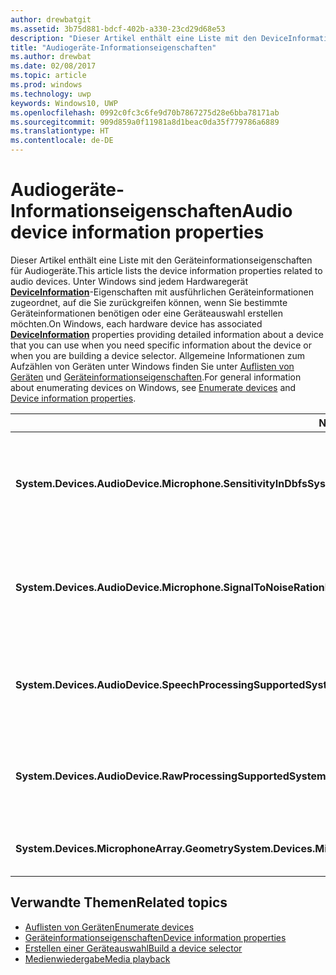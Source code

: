 ```yaml
---
author: drewbatgit
ms.assetid: 3b75d881-bdcf-402b-a330-23cd29d68e53
description: "Dieser Artikel enthält eine Liste mit den DeviceInformation-Eigenschaften für Audiogeräte."
title: "Audiogeräte-Informationseigenschaften"
ms.author: drewbat
ms.date: 02/08/2017
ms.topic: article
ms.prod: windows
ms.technology: uwp
keywords: Windows10, UWP
ms.openlocfilehash: 0992c0fc3c6fe9d70b7867275d28e6bba78171ab
ms.sourcegitcommit: 909d859a0f11981a8d1beac0da35f779786a6889
ms.translationtype: HT
ms.contentlocale: de-DE
---
```

# <a name="audio-device-information-properties"></a><span data-ttu-id="5f14d-104">Audiogeräte-Informationseigenschaften</span><span class="sxs-lookup"><span data-stu-id="5f14d-104">Audio device information properties</span></span>

<span data-ttu-id="5f14d-105">Dieser Artikel enthält eine Liste mit den Geräteinformationseigenschaften für Audiogeräte.</span><span class="sxs-lookup"><span data-stu-id="5f14d-105">This article lists the device information properties related to audio devices.</span></span> <span data-ttu-id="5f14d-106">Unter Windows sind jedem Hardwaregerät [**DeviceInformation**](https://msdn.microsoft.com/library/windows/apps/BR225393)-Eigenschaften mit ausführlichen Geräteinformationen zugeordnet, auf die Sie zurückgreifen können, wenn Sie bestimmte Geräteinformationen benötigen oder eine Geräteauswahl erstellen möchten.</span><span class="sxs-lookup"><span data-stu-id="5f14d-106">On Windows, each hardware device has associated [**DeviceInformation**](https://msdn.microsoft.com/library/windows/apps/BR225393) properties providing detailed information about a device that you can use when you need specific information about the device or when you are building a device selector.</span></span> <span data-ttu-id="5f14d-107">Allgemeine Informationen zum Aufzählen von Geräten unter Windows finden Sie unter [Auflisten von Geräten](../devices-sensors/enumerate-devices.md) und [Geräteinformationseigenschaften](../devices-sensors/device-information-properties.md).</span><span class="sxs-lookup"><span data-stu-id="5f14d-107">For general information about enumerating devices on Windows, see [Enumerate devices](../devices-sensors/enumerate-devices.md) and [Device information properties](../devices-sensors/device-information-properties.md).</span></span>


|<span data-ttu-id="5f14d-108">Name</span><span class="sxs-lookup"><span data-stu-id="5f14d-108">Name</span></span>|<span data-ttu-id="5f14d-109">Typ</span><span class="sxs-lookup"><span data-stu-id="5f14d-109">Type</span></span>|<span data-ttu-id="5f14d-110">Beschreibung</span><span class="sxs-lookup"><span data-stu-id="5f14d-110">Description</span></span>|
|------------------------------------------------------------|------------|------------------------------------------------------|
|**<span data-ttu-id="5f14d-111">System.Devices.AudioDevice.Microphone.SensitivityInDbfs</span><span class="sxs-lookup"><span data-stu-id="5f14d-111">System.Devices.AudioDevice.Microphone.SensitivityInDbfs</span></span>**|<span data-ttu-id="5f14d-112">Double</span><span class="sxs-lookup"><span data-stu-id="5f14d-112">Double</span></span>|<span data-ttu-id="5f14d-113">Gibt die Empfindlichkeit des Mikrofons in Dezibel relativ zu Full-Scale-Einheiten (dBFS) an.</span><span class="sxs-lookup"><span data-stu-id="5f14d-113">Specifies the microphone sensitivity in decibels relative to full scale (dBFS) units.</span></span>|
|**<span data-ttu-id="5f14d-114">System.Devices.AudioDevice.Microphone.SignalToNoiseRationInDb</span><span class="sxs-lookup"><span data-stu-id="5f14d-114">System.Devices.AudioDevice.Microphone.SignalToNoiseRationInDb</span></span>**|<span data-ttu-id="5f14d-115">Double</span><span class="sxs-lookup"><span data-stu-id="5f14d-115">Double</span></span>|<span data-ttu-id="5f14d-116">Gibt für das Mikrofon das Signal-Rausch-Verhältnis (SNR) in Dezibeleinheiten (dB) an.</span><span class="sxs-lookup"><span data-stu-id="5f14d-116">Specifies the microphone signal to noise ratio (SNR) measured in decibel (dB) units.</span></span>|
|**<span data-ttu-id="5f14d-117">System.Devices.AudioDevice.SpeechProcessingSupported</span><span class="sxs-lookup"><span data-stu-id="5f14d-117">System.Devices.AudioDevice.SpeechProcessingSupported</span></span>**|<span data-ttu-id="5f14d-118">Boolean</span><span class="sxs-lookup"><span data-stu-id="5f14d-118">Boolean</span></span>|<span data-ttu-id="5f14d-119">Gibt an, ob das Audiogerät die Verarbeitung von Sprache unterstützt.</span><span class="sxs-lookup"><span data-stu-id="5f14d-119">Indicates whether the audio device supports speech processing.</span></span>|
|**<span data-ttu-id="5f14d-120">System.Devices.AudioDevice.RawProcessingSupported</span><span class="sxs-lookup"><span data-stu-id="5f14d-120">System.Devices.AudioDevice.RawProcessingSupported</span></span>**|<span data-ttu-id="5f14d-121">Boolean</span><span class="sxs-lookup"><span data-stu-id="5f14d-121">Boolean</span></span>|<span data-ttu-id="5f14d-122">Gibt an, ob das Audiogerät die Verarbeitung von Rohdaten unterstützt.</span><span class="sxs-lookup"><span data-stu-id="5f14d-122">Indicates whether the audio device supports raw processing.</span></span>|
|**<span data-ttu-id="5f14d-123">System.Devices.MicrophoneArray.Geometry</span><span class="sxs-lookup"><span data-stu-id="5f14d-123">System.Devices.MicrophoneArray.Geometry</span></span>**|<span data-ttu-id="5f14d-124">unsigned char[]</span><span class="sxs-lookup"><span data-stu-id="5f14d-124">unsigned char[]</span></span>|<span data-ttu-id="5f14d-125">Geometriedaten für ein Mikrofonarray.</span><span class="sxs-lookup"><span data-stu-id="5f14d-125">Geometry data for a microphone array.</span></span>|

## <a name="related-topics"></a><span data-ttu-id="5f14d-126">Verwandte Themen</span><span class="sxs-lookup"><span data-stu-id="5f14d-126">Related topics</span></span>

* [<span data-ttu-id="5f14d-127">Auflisten von Geräten</span><span class="sxs-lookup"><span data-stu-id="5f14d-127">Enumerate devices</span></span>](../devices-sensors/enumerate-devices.md)
* [<span data-ttu-id="5f14d-128">Geräteinformationseigenschaften</span><span class="sxs-lookup"><span data-stu-id="5f14d-128">Device information properties</span></span>](../devices-sensors/device-information-properties.md)
* [<span data-ttu-id="5f14d-129">Erstellen einer Geräteauswahl</span><span class="sxs-lookup"><span data-stu-id="5f14d-129">Build a device selector</span></span>](../devices-sensors/build-a-device-selector.md)
* [<span data-ttu-id="5f14d-130">Medienwiedergabe</span><span class="sxs-lookup"><span data-stu-id="5f14d-130">Media playback</span></span>](media-playback.md)




